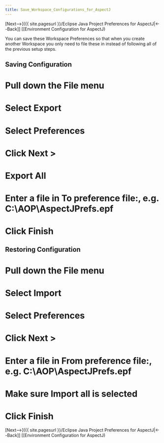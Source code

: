```yaml
---
title: Save_Workspace_Configurations_for_AspectJ
---
```

[Next-->]({{ site.pagesurl }}/Eclipse Java Project Preferences for AspectJ|<--Back]] [[Environment Configuration for AspectJ)

You can save these Workspace Preferences so that when you create another Workspace you only need to file these in instead of following all of the previous setup steps.

## Saving Configuration
# Pull down the **File** menu
# Select **Export**
# Select **Preferences**
# Click **Next >**
# **Export All**
# Enter a file in **To preference file:**, e.g. C:\AOP\AspectJPrefs.epf
# Click **Finish**

## Restoring Configuration
# Pull down the **File** menu
# Select **Import**
# Select **Preferences**
# Click **Next >**
# Enter a file in **From preference file:**, e.g. C:\AOP\AspectJPrefs.epf
# Make sure **Import all** is selected
# Click **Finish**

[Next-->]({{ site.pagesurl }}/Eclipse Java Project Preferences for AspectJ|<--Back]] [[Environment Configuration for AspectJ)
